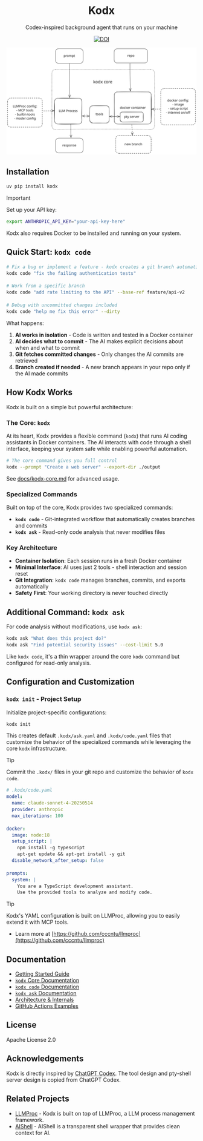 <h1 align="center">Kodx</h1>
<p align="center">Codex-inspired background agent that runs on your machine</p>
<p align="center"><a href="https://doi.org/10.5281/zenodo.15633137"><img src="https://zenodo.org/badge/998953377.svg" alt="DOI"></a></p>





![Kodx Architecture Diagram](design-diagram.svg "Kodx architecture showing Docker container isolation with PTY server communication")

## Installation

```bash
uv pip install kodx
```

> [!IMPORTANT]
> Set up your API key:
> ```bash
> export ANTHROPIC_API_KEY="your-api-key-here"
> ```
> Kodx also requires Docker to be installed and running on your system.

## Quick Start: `kodx code`

```bash
# Fix a bug or implement a feature - kodx creates a git branch automatically
kodx code "fix the failing authentication tests"

# Work from a specific branch
kodx code "add rate limiting to the API" --base-ref feature/api-v2

# Debug with uncommitted changes included
kodx code "help me fix this error" --dirty
```

What happens:
1. **AI works in isolation** - Code is written and tested in a Docker container
2. **AI decides what to commit** - The AI makes explicit decisions about when and what to commit
3. **Git fetches committed changes** - Only changes the AI commits are retrieved
4. **Branch created if needed** - A new branch appears in your repo only if the AI made commits

## How Kodx Works

Kodx is built on a simple but powerful architecture:

### The Core: `kodx`
At its heart, Kodx provides a flexible command (`kodx`) that runs AI coding assistants in Docker containers. The AI interacts with code through a shell interface, keeping your system safe while enabling powerful automation.

```bash
# The core command gives you full control
kodx --prompt "Create a web server" --export-dir ./output
```

See [docs/kodx-core.md](docs/kodx-core.md) for advanced usage.

### Specialized Commands
Built on top of the core, Kodx provides two specialized commands:

- **`kodx code`** - Git-integrated workflow that automatically creates branches and commits
- **`kodx ask`** - Read-only code analysis that never modifies files

### Key Architecture
- **Container Isolation**: Each session runs in a fresh Docker container
- **Minimal Interface**: AI uses just 2 tools - shell interaction and session reset
- **Git Integration**: `kodx code` manages branches, commits, and exports automatically
- **Safety First**: Your working directory is never touched directly

## Additional Command: `kodx ask`

For code analysis without modifications, use `kodx ask`:

```bash
kodx ask "What does this project do?"
kodx ask "Find potential security issues" --cost-limit 5.0
```

Like `kodx code`, it's a thin wrapper around the core `kodx` command but configured for read-only analysis.

## Configuration and Customization

### `kodx init` - Project Setup

Initialize project-specific configurations:

```bash
kodx init
```

This creates default `.kodx/ask.yaml` and `.kodx/code.yaml` files that customize the behavior of the specialized commands while leveraging the core `kodx` infrastructure.

> [!TIP]
> Commit the `.kodx/` files in your git repo and customize the behavior of `kodx code`.

```yaml
# .kodx/code.yaml
model:
  name: claude-sonnet-4-20250514
  provider: anthropic
  max_iterations: 100

docker:
  image: node:18
  setup_script: |
    npm install -g typescript
    apt-get update && apt-get install -y git
  disable_network_after_setup: false

prompts:
  system: |
    You are a TypeScript development assistant.
    Use the provided tools to analyze and modify code.
```

> [!TIP]
> Kodx's YAML configuration is built on LLMProc, allowing you to easily extend it with MCP tools.
> - Learn more at [https://github.com/cccntu/llmproc](https://github.com/cccntu/llmproc)

## Documentation

- [Getting Started Guide](docs/quickstart.md)
- [`kodx` Core Documentation](docs/kodx-core.md)
- [`kodx code` Documentation](docs/kodx-code.md)
- [`kodx ask` Documentation](docs/kodx-ask.md)
- [Architecture & Internals](docs/architecture.md)
- [GitHub Actions Examples](docs/github-action-examples.md)

## License

Apache License 2.0

## Acknowledgements

Kodx is directly inspired by [ChatGPT Codex](https://openai.com/index/introducing-codex/). The tool design and pty-shell server design is copied from ChatGPT Codex.

## Related Projects

- [LLMProc](https://github.com/cccntu/llmproc) - Kodx is built on top of LLMProc, a LLM process management framework.
- [AIShell](https://github.com/cccntu/aishell) - AIShell is a transparent shell wrapper that provides clean context for AI.
